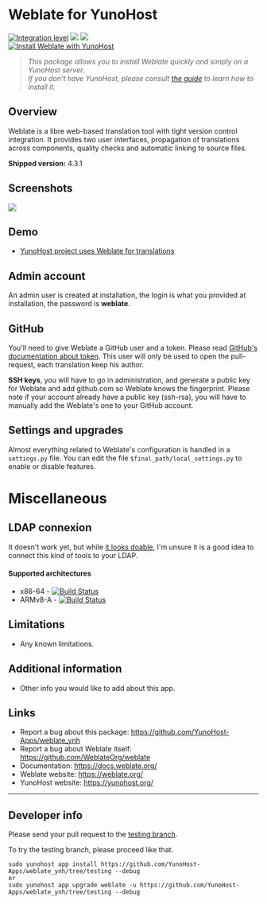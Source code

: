 # Weblate for YunoHost

[![Integration level](https://dash.yunohost.org/integration/weblate.svg)](https://dash.yunohost.org/appci/app/weblate) ![](https://ci-apps.yunohost.org/ci/badges/weblate.status.svg) ![](https://ci-apps.yunohost.org/ci/badges/weblate.maintain.svg)  
[![Install Weblate with YunoHost](https://install-app.yunohost.org/install-with-yunohost.png)](https://install-app.yunohost.org/?app=weblate)

> *This package allows you to install Weblate quickly and simply on a YunoHost server.  
If you don't have YunoHost, please consult [the guide](https://yunohost.org/#/install) to learn how to install it.*

## Overview

Weblate is a libre web-based translation tool with tight version control integration. It provides two user interfaces, propagation of translations across components, quality checks and automatic linking to source files.

**Shipped version:** 4.3.1

## Screenshots

![](https://weblate.org/static/img/BigScreenshot.png)

## Demo

* [YunoHost project uses Weblate for translations](https://translate.yunohost.org)

## Admin account

An admin user is created at installation, the login is what you provided at installation, the password is **weblate**.

## GitHub

You'll need to give Weblate a GitHub user and a token. Please read [GitHub's documentation about token](https://help.github.com/articles/creating-a-personal-access-token-for-the-command-line/).
This user will only be used to open the pull-request, each translation keep his author.

**SSH keys**, you will have to go in administration, and generate a public key for Weblate and add github.com so Weblate knows the fingerprint. Please note if your account already have a public key (ssh-rsa), you will have to manually add the Weblate's one to your GitHub account.

## Settings and upgrades

Almost everything related to Weblate's configuration is handled in a `settings.py` file.
You can edit the file `$final_path/local_settings.py` to enable or disable features.

# Miscellaneous

## LDAP connexion

It doesn't work yet, but while [it looks doable](https://docs.weblate.org/en/latest/admin/auth.html?highlight=LDAP#ldap-authentication), I'm unsure it is a good idea to connect this kind of tools to your LDAP.

#### Supported architectures

* x86-64 - [![Build Status](https://ci-apps.yunohost.org/ci/logs/weblate%20%28Apps%29.svg)](https://ci-apps.yunohost.org/ci/apps/weblate/)
* ARMv8-A - [![Build Status](https://ci-apps-arm.yunohost.org/ci/logs/weblate%20%28Apps%29.svg)](https://ci-apps-arm.yunohost.org/ci/apps/weblate/)

## Limitations

* Any known limitations.

## Additional information

* Other info you would like to add about this app.

## Links

 * Report a bug about this package: https://github.com/YunoHost-Apps/weblate_ynh
 * Report a bug about Weblate itself: https://github.com/WeblateOrg/weblate
 * Documentation: https://docs.weblate.org/
 * Weblate website: https://weblate.org/
 * YunoHost website: https://yunohost.org/

---

Developer info
----------------

Please send your pull request to the [testing branch](https://github.com/YunoHost-Apps/weblate_ynh/tree/testing).

To try the testing branch, please proceed like that.
```
sudo yunohost app install https://github.com/YunoHost-Apps/weblate_ynh/tree/testing --debug
or
sudo yunohost app upgrade weblate -u https://github.com/YunoHost-Apps/weblate_ynh/tree/testing --debug
```
